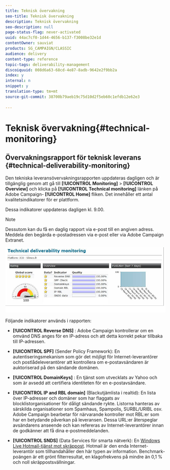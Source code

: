 ```yaml
---
title: Teknisk övervakning
seo-title: Teknisk övervakning
description: Teknisk övervakning
seo-description: null
page-status-flag: never-activated
uuid: 44ac7cf0-1d44-4656-b137-f3008be32e1d
contentOwner: sauviat
products: SG_CAMPAIGN/CLASSIC
audience: delivery
content-type: reference
topic-tags: deliverability-management
discoiquuid: 008d6a63-68cd-4e87-8adb-9642e2f9bb2a
index: y
internal: n
snippet: y
translation-type: tm+mt
source-git-commit: 38700b79aeb19c75d10d2f5eb60c1efdb12e62e3

---
```



# Teknisk övervakning{#technical-monitoring}

## Övervakningsrapport för teknisk leverans {#technical-deliverability-monitoring}

Den tekniska leveransövervakningsrapporten uppdateras dagligen och är tillgänglig genom att gå till **[!UICONTROL Monitoring]** > **[!UICONTROL Overview]** och klicka på **[!UICONTROL Technical monitoring]** länken på Adobe Campaign- **[!UICONTROL Home]** fliken. Det innehåller ett antal kvalitetsindikatorer för er plattform.

Dessa indikatorer uppdateras dagligen kl. 9.00.

>[!NOTE]
>
>Dessutom kan du få en daglig rapport via e-post till en angiven adress. Meddela den begärda e-postadressen via e-post eller via Adobe Campaign Extranet.

![](assets/s_tn_del_monitoring.png)

Följande indikatorer används i rapporten:

* **[!UICONTROL Reverse DNS]** : Adobe Campaign kontrollerar om en omvänd DNS anges för en IP-adress och att detta korrekt pekar tillbaka till IP-adressen.

* **[!UICONTROL SPF]** (Sender Policy Framework): En autentiseringsmekanism som gör det möjligt för Internet-leverantörer och postlådeleverantörer att kontrollera om e-postavsändaren är auktoriserad på den sändande domänen.

   <!--
    >[!NOTE]
    >
    >The SPF may look **[!UICONTROL Acceptable]** (instead of **[!UICONTROL Good]**) since the report is currently unable to detect the presence of a “redirect” or “include” mechanism. This bug has been submitted to Adobe Campaign R&D to be fixed. In the meantime, please feel free to add 15 points to your global score to obtain your real rating (a **[!UICONTROL Good]** one corresponds to 96 points or higher).
    -->

* **[!UICONTROL DomainKeys]** : En tjänst som utvecklats av Yahoo och som är avsedd att certifiera identiteten för en e-postavsändare.

* **[!UICONTROL IP and RBL domain]** (Blackutjämlista i realtid): En lista över IP-adresser och domäner som har flaggats av blocklistorganisationer för dåligt sändande rykte. Listorna hanteras av särskilda organisationer som Spamhaus, Spampolis, SURBL/URIBL osv. Adobe Campaign bearbetar för närvarande kontroller mot RBL:er som har en betydande påverkan på leveransen. Dessa URL:er återspeglar avsändarens anseende och kan refereras av Internet-leverantörer innan de godkänner att få dina e-postmeddelanden.

* **[!UICONTROL SNDS]** (Data Services för smarta nätverk): En [Windows Live Hotmail-tjänst mot skräppost](https://sendersupport.olc.protection.outlook.com/snds/FAQ.aspx). Hotmail är den enda Internet-leverantör som tillhandahåller den här typen av information. Benchmark-poängen är ett grönt filterresultat, en klagofrekvens på mindre än 0,1 % och noll skräppostsvällningar.

<!--
* **[!UICONTROL Reputation Authority]**: This WatchGuard’s score is calculated in real time according to the feedback received from their network worldwide, and also from the different users who use their software.

    Administrators can use such tools to apply a first level filter on their messaging servers.
    If you click on the IP link within the technical report, it will lead you to reputationauthority.org, where you will have the possibility to clean the IP history and get a neutral score again.
    Nevertheless, this action is limited to a number of times per month.
    Please also be aware there is no support provided by WatchGuard‘s Reputation Authority (sending delisting requests is therefore useless). Otherwise, this scoring is based on the following: 
    * Message content (for example: presence of spam words). 
    * IP/Domains reputation (for example: your IPs are listed on an RBL). 
    * IP configuration (for example: IPs associated to different domains). 
    * Volumes sent by IP (for example: presence of peaks or significant variations).
    
    * **[!UICONTROL Sender Score]** : A database of reputed servers ([https://www.senderscore.org/](https://www.senderscore.org/)) issuing a score created by Return Path about your reputation. Think of it like a credit score, but for email senders.-->

<!--## Delivery Reports - Broadcast Statistics {#delivery-reports-broadcast-statistics}

Each delivery will generate a broadcast statistics report when you open a delivery in the “Deliveries List”, which includes some reputation metrics that may impact your deliverability:

![](assets/s_tn_del_monitoring.png)-->
